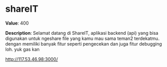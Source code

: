 # shareIT

**Value**: 400

**Description**: Selamat datang di ShareIT, aplikasi backend (api) yang bisa digunakan untuk ngeshare file yang kamu mau sama teman2 terdekatmu. dengan memiliki banyak fitur seperti pengecekan dan juga fitur debugging loh. yuk gas kan

http://117.53.46.98:3000/
